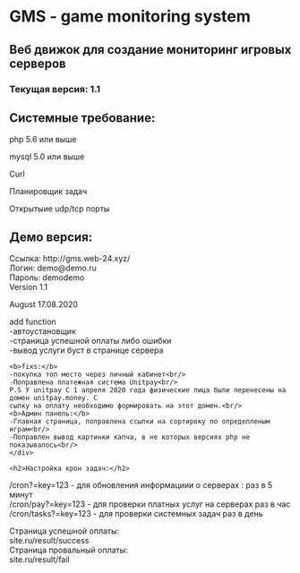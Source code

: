 <h1>GMS - game monitoring system</h1>
<h2>Веб движок для создание мониторинг игровых серверов</h2>
<h3>Текущая версия: 1.1</h3>
<h2>Системные требование:</h2>
<p>php 5.6 или выше</p>
<p>mysql 5.0 или выше</p>
<p>Curl</>
<p>Планировщик задач</p>
<p>Открытыие udp/tcp порты</p>

<h2>Демо версия:</h2>
Ссылка: http://gms.web-24.xyz/<br/>
Логин: demo@demo.ru<br/>
Пароль: demodemo
<div>
  Version 1.1
  <p>August 17.08.2020</p>
    add function<br/>
    -автоустановщик<br/>
    -страница успешной оплаты либо ошибки<br/>
    -вывод услуги буст в странице сервера<br/>

    <b>fixs:</b>
    -покупка топ место через личный кабинет<br/>
    -Поправлена платежная система Unitpay<br/>
    P.S У unitpay C 1 апреля 2020 года физические лица были перенесены на домен unitpay.money. С
    сылку на оплату необходимо формировать на этот домен.<br/>
    <b>Админ панель:</b>
    -Главная страница, поправлена ссылки на сортироку по определленым играм<br/>
    -Поправлен вывод картинки капча, в не которых версиях php не показывалось<br/>
    </div>
    
    <h2>Настройка крон задач:</h2>
/cron?=key=123 - для обновления информациии о серверах : раз в 5 минут</br>
/cron/pay?=key=123 - для проверки платных услуг на серверах раз в час</br>
/cron/tasks?=key=123 - для проверки системных задач раз в день</br>

Страница успешной оплаты:</br>
site.ru/result/success</br>
Страница провальный оплаты:</br>
site.ru/result/fail</br>
